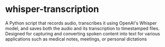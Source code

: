 # whisper-transcription
A Python script that records audio, transcribes it using OpenAI's Whisper model, and saves both the audio and its transcription to timestamped files. Designed for capturing and converting spoken content into text for various applications such as medical notes, meetings, or personal dictations
